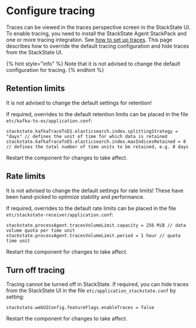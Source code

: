 # Configure tracing

Traces can be viewed in the traces perspective screen in the StackState UI. To enable tracing, you need to install the StackState Agent StackPack and one or more tracing integration. See [how to set up traces](how_to_setup_traces.md). This page describes how to override the default tracing configuration and hide traces from the StackState UI.

{% hint style="info" %}
Note that it is not advised to change the default configuration for tracing.
{% endhint %}

## Retention limits

It is not advised to change the default settings for retention!

If required, overrides to the default retention limits can be placed in the file `etc/kafka-to-es/application.conf`:

```
stackstate.kafkaTraceToES.elasticsearch.index.splittingStrategy = "days" // defines the unit of time for which data is retained
stackstate.kafkaTraceToES.elasticsearch.index.maxIndicesRetained = 8 // defines the total number of time units to be retained, e.g. 8 days
```
Restart the component for changes to take affect.

## Rate limits

It is not advised to change the default settings for rate limits! These have been hand-picked to optimize stability and performance.

If required, overrides to the default rate limits can be placed in the file `etc/stackstate-receiver/application.conf`:

```
stackstate.processAgent.tracesVolumeLimit.capacity = 256 MiB // data volume quota per time unit
stackstate.processAgent.tracesVolumeLimit.period = 1 hour // quota time unit
```
Restart the component for changes to take affect.

## Turn off tracing

Tracing cannot be turned off in StackState. If required, you can hide traces from the StackState UI in the file `etc/application_stackstate.conf` by setting:

```
stackstate.webUIConfig.featureFlags.enableTraces = false
```
Restart the component for changes to take affect.

